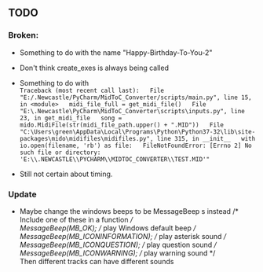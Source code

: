 ## TODO
### Broken:  
- Something to do with the name "Happy-Birthday-To-You-2"  
- Don't think create_exes is always being called  
- Something to do with  
`Traceback (most recent call last):  
  File "E:/.Newcastle/PyCharm/MidToC_Converter/scripts/main.py", line 15, in <module>  
    midi_file_full = get_midi_file()  
  File "E:\.Newcastle\PyCharm\MidToC_Converter\scripts\inputs.py", line 23, in get_midi_file  
    song = mido.MidiFile(str(midi_file_path.upper() + ".MID"))  
  File "C:\Users\green\AppData\Local\Programs\Python\Python37-32\lib\site-packages\mido\midifiles\midifiles.py", line 315, in __init__  
    with io.open(filename, 'rb') as file:  
FileNotFoundError: [Errno 2] No such file or directory: 'E:\\.NEWCASTLE\\PYCHARM\\MIDTOC_CONVERTER\\TEST.MID'"`  
  
- Still not certain about timing.

### Update  
- Maybe change the windows beeps to be MessageBeep s instead
/* Include one of these in a function */   
MessageBeep(MB_OK);              /* play Windows default beep */  
MessageBeep(MB_ICONINFORMATION); /* play asterisk sound */  
MessageBeep(MB_ICONQUESTION);    /* play question sound */  
MessageBeep(MB_ICONWARNING);     /* play warning sound */  
Then different tracks can have different sounds